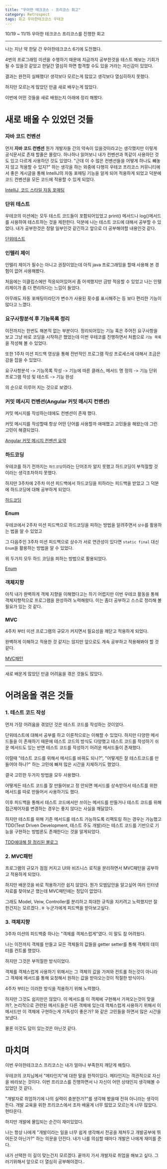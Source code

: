 ```yaml
---
title: "우아한 테크코스 - 프리코스 회고"
category: Retrospect
tags: 회고 우아한테크코스 우테코
---
```


10/19 ~ 11/15 우아한 테크코스 프리코스를 진행한 회고

-----

나는 지난 약 한달 간 우아한테크코스 6기에 도전했다.

4번의 프로그래밍 미션을 수행하기 때문에 지금까지 공부한것을 테스트 해보는 기회가 될 수 있을것 같았고 한달간 열심히 하면 합격할 수도 있을 거라는 자신감이 있었다.

결과는 완전히 실패했다! 생각보다 모르는게 많았고 생각보다 열심히하지 못했다.

하지만 모르는게 많았던 만큼 새로 배우는게 많았다.

이번에 어떤 것들을 새로 배웠는지 아래에 정리 해봤다.

# 새로 배울 수 있었던 것들

### 자바 코드 컨벤션

먼저 **자바 코드 컨벤션** 뭔가 개발자들 간의 약속이 있을것이라고는 생각했지만 이렇게 공식문서로 존재 할줄은 몰랐다. 하나하나 읽어보니 내가 컨벤션과 똑같이 사용하던 것도 있고 다르게 사용하던 것도 있었다.
"근데 이 수 많은 컨벤션들을 어떻게 하나도 뺴놓지 않고 적용할 수 있지?" 하는 생각을 하는 와중에 다행히 우테코 프리코스 커뮤니티에서 좋은 게시글을 통해 IntelliJ의 자동 포매팅 기능을 알게 되어 적용하게 되었고 덕분에 코드 컨벤션을 모든 코드에 적용할 수 있게 되었다.

[IntelliJ, 코드 스타일 자동 포매팅](https://velog.io/@pgmjun/IntelliJ-%EC%BD%94%EB%93%9C-%EC%8A%A4%ED%83%80%EC%9D%BC%EC%9D%84-%EC%84%A4%EC%A0%95%ED%95%B4%EB%B3%B4%EC%9E%90-feat.%EC%9A%B0%ED%85%8C%EC%BD%94)

### 단위 테스트

우테코의 미션에는 모두 테스트 코드들이 포함되어있었고 print() 메서드나 log()메서드를 사용하여 테스트하는 것을 제한한다. 덕분에 나는 테스트 코드에 대해서 공부할 수 있었다. 내가 공부한것은 정말 일부인것 같긴하고 앞으로 더 공부해야할 내용인것 같다. 

[단위테스트](https://github.com/junodevv/wtc-precourse-study/blob/main/unit-test.md)

### 인텔리 제이

인텔리 제이가 필수는 아니고 권장이었는데 아직 java 프로그래밍을 할때 사용해 본 경험이 없어 사용해봤다.

처음에는 이클립스에만 적응되어있어서 좀 어색했지만 금방 적응할 수 있었고 나는 인텔리제이가 좀 더 편리하다는 느낌이 들었다.

아무래도 자동 포매팅이라던가 변수가 사용된 횟수를 표시해주는 등 보다 편리한 기능이 많다고 느꼈다.

### 요구사항분석 후 기능목록 정리

이전까지는 한번도 해본적 없는 부분이다. 정리되어있는 기능 혹은 주어진 요구사항을 보고 그냥 바로 코딩을 시작하곤 했었는데 이번 우테코를 진행하면서 처름으로 `기능 목록`을 작성해 볼 수 있었다.

또한 1주차 미션 피드백 영상을 통해 전반적인 프로그램 작성 프로세스에 대해서 조금은 감을 잡을 수 있었다.

요구사항분석 -> 기능목록 작성 -> 기능에 따른 클래스, 메서드 명 정의 -> 기능 단위 프로그램 작성 및 테스트 -> 기능 완성

의 순으로 이루어 지는 것으로 보였다.

### 커밋 메시지 컨벤션(Angular 커밋 메시지 컨벤션)

커밋 메시지를 작성하는데에도 컨벤션이 존재 했다.

커밋 메시지를 작성할때 항상 어떤 단어를 사용할까 애매했고 고민들을 해왔는데 그런 고민이 해결되었다.

[Angular 커밋 메시지 컨벤션 요약](https://github.com/junodevv/wtc-precourse-study/blob/main/angular-commit-message-convention.md)

### 하드코딩

우테코를 하기 전까지는 `하드코딩`이라는 단어조차 알지 못했고 하드코딩이 부적절할 것이라는 생각조차하지 못했다.

하지만 3주차에 2주차 미션 피드백에서 하드코딩을 피하라는 피드백을 받았고 그 덕분에 하드코딩에 대해 공부하게 되었다.

[하드코딩](https://github.com/junodevv/wtc-precourse-study/blob/main/hard-coding.md)

### Enum

우테코에서 2주차 미션 피드백으로 하드코딩을 피하는 방법을 알려주면서 `상수`를 활용하는 법을 알 수 있었고

그 다음주인 3주차 미션 피드백으로 상수가 서로 연관성이 있다면 `static final` 대신 `Enum`을 활용하는 방법을 알 수 있었다.

위 두가지 모두 하드 코딩을 피하는 방법으로 활용되었다.

[Enum](https://github.com/junodevv/wtc-precourse-study/blob/main/enum-guide.md)

### 객체지향

아직 내가 완벽하게 객체 지향을 이해했다고는 하기 어렵지만 이번 우테코 활동을 통해 객체지향적으로 프로그램을 완성하려 노력해왔다.
이는 좀더 공부하고 스스로 정리해 볼 필요가 있는 것 같다.

### MVC

4주차 부터 미션 프로그램의 규모가 커지면서 필요성을 깨닫고 적용하게 되었다.

완벽하게 이해하고 적용한 것 같지는 않지만 앞으로도 계속 공부하고 적용해봐야 할 것 같다.

[MVC패턴](https://github.com/junodevv/wtc-precourse-study/blob/main/MVC.md)

----

새로 배운게 많았던 만큼 어려움을 겪은 것들도 많았다.

# 어려움을 겪은 것들

### 1. 테스트 코드 작성

먼저 가장 어려움을 겪었던 것은 테스트 코드를 작성하는 것이었다.

단위테스트에 대해서 공부를 하고 이론적으로는 이해할 수 있었다. 하지만 다양한 메서드들을 이 존재하기 때문에 테스트 코드의 방식도 다양했고 테스트 코드를 작성하기 쉬운 메서드도 있는 반면 테스트 코드를 작성하기 어려운 메서드들이 존재했다.

이럴때 "테스트 코드를 위해서 메서드를 바꿔도 되나?", "어떻게든 잘 테스트코드를 만들어야 하나?" 하는 고민에 빠져 많은 시간을 지체하기도 했었다.

결국 고민한 두가지 방법을 모두 사용했다.

어떻게든 테스트 코드를 잘 만들어보고 정 안되면 메서드를 상속받아서 테스트를 위한 메서드를 따로 만들어서 사용하기도 했다.

이후 피드백을 통해서 테스트 코드에서만 쓰이는 메서드를 만들거나 테스트 코드를 위해 접근제어자를 변경하는 경우는 좋지 않다는 사실을 깨달았다.

하지만 테스트를 위해 기존 메서드를 테스트 가능하도록 리팩토링 하는 경우는 가능했고 TDD(Test Driven Development, 테스트 주도 개발)라는 테스트 코드를 기반으로 기능을 구현하는 방법론도 존재한다는 것을 알게되었다.

[TDD에대해 잘 정리된 블로그](https://itstory1592.tistory.com/108)

### 2. MVC패턴

프로그램의 규모가 점점 커지고 UI와 비즈니스 로직을 분리하면서 MVC패턴을 공부하고 적용하게 되었다.

하지만 배운것을 바로 적용하기란 쉽지 않았다. 뭔가 모범답안을 알고싶어 여러 인터넷 자료를 찾아보곤 했는데 MVC패턴에는 정답이 없었다.

그래도 Model, Veiw, Controller를 분리하고 최대한 규칙을 지키려고 노력했지만 잘 한건지는 모르겠다..ㅎ 누군가에게 피드백을 받아보고싶다.

### 3. 객체지향

3주차 미션의 피드백중 하나는 "객체를 객체스럽게"였다. 이 말도 참 어려웠다.

나는 이전까지 객체를 만들고 모든 객체들의 값들을 getter setter를 통해 객체의 데이터를 컨트롤 했었다.

하지만 그것은 부적절한 방식이었다.

객체를 객체스럽게 사용하기 위해서는 그 객체의 값을 가져와 컨트롤 하는것이 아니라 그 객체에 메서드를 통해 요청해서 원하는 값을 받아오는것이 적절한 방식이다.

4주차 부터는 이러한 방식을 적용하기 위해 노력했다.

하지만 그것도 쉽지만은 않았다. 이 메서드를 이 객체에 구현해서 가져오는것이 맞을까?, 논리적으로 관련된 메서드들은 다른 객체에 있는데 객체스럽게 사용하기 위해서 이 메서드만 이 객체에 구현하는게 가독성이 좋은가? 와 같은 고민들을 하면서 많은 시간을 보냈다.

물론 이것도 답이 있는것은 아닌것 같다.

# 마치며

이번 우아한테크코스 프리코스는 내가 얼마나 부족한지 깨닫게 해줬다. 

우테코의 코치님께서 "메타인지"에 대한 말을 한적이있다. 메타인지는 객관적으로 자신을 바라보는 것이다. 이번 프리코스를 진행하면서 나 자신이 어떤 상태인지 생각해볼 수 있었던 것 같다.

"개발자로 취업하기에 나의 실력이 충분한가?"를 생각해 봤을때 전혀 아니라는 생각이든다. 개발 교육을 위한 프리코스에서 조차 배울게 너무 많았고 모르는게 너무 많았다. 현타온다.

하지만 개발에 몰입되는 순간이 재미있었다. 

나는 항상 나에게 "개발이라는 일을 너무 쉽게 생각해서 전공을 제쳐두고 개발공부에 뛰어든것 아닌가?" 하는 의문을 던진다. 내가 나를 의심할 때마다 개발은 나에게 재미를 준다.

내가 선택한 이 길이 맞는건지 모르겠다. 끝까지 가서 개발자로 취업을 해보고 싶다. 그러기위해서 앞으로 더 열심히 공부해야겠다..